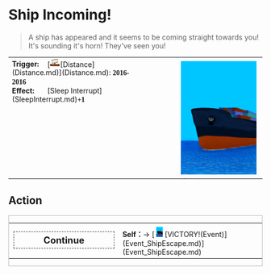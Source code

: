 # Ship Incoming!  
> A ship has appeared and it seems to be coming straight towards you! It's sounding it's horn! They've seen you!  
  
<table class="table table-bordered" data-toggle="table"  data-show-header="false"><thead style="display:none"><tr ><th  style="width:50%;text-align:left;vertical-align:top;"  >title</th><th  style="width:50%;text-align:left;vertical-align:top;"  ></th></tr></thead><tr ><td  style="width:50%;text-align:left;vertical-align:top;"  ><div style="display: inline-block;width:70px; "><b>Trigger: </b></div>[<div style="width:20px;display:inline-block;text-align:center"><img decoding="async" src="Sprite/Distance.png" href="a.md" style="max-width:20px;max-height:20px;"></div>[Distance](Distance.md)](Distance.md): <span style="font-family:ui-monospace"><b>2016-2016</b></span><br><div style="display: inline-block;width:70px; "><b>Effect: </b></div>[Sleep Interrupt](SleepInterrupt.md)<span style="font-family:ui-monospace"><b>+1</b></span></td><td  style="width:50%;text-align:left;vertical-align:top;"  ><div style="float:right; margin:5px"><div class="gamecard" style="width:150px; height:225px;"><a href="Event_ShipRescueDistance.md" style="color:black"><img decoding="async" src="Sprite/Ship.png" class="cardimage" style="max-width:150px;max-height:225px;"><span style="font-size: 25px;">Ship Incoming!</span></a></div></div></td></tr></tbody></table>  
  
## Action  
<div  style="border:1px solid #BBB"><table><tr><td rowspan="2" style="width:200px;text-align:center;font-size:1.3em;font-weight:bold"><div style="padding:5px;border:1px dashed #333"><div>Continue</div></div></td><td></td></tr><tr><td><b>Self：</b>→ [<div style="width:20px;display:inline-block;text-align:center"><img decoding="async" src="Sprite/Ship.png" href="a.md" style="max-width:20px;max-height:20px;"></div>[VICTORY!(Event)](Event_ShipEscape.md)](Event_ShipEscape.md)</td></tr></table></div>  
  
  


<script>document.title="Ship Incoming! - Card Survival Wiki";</script>